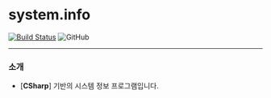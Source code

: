 # system.info
[![Build Status](https://travis-ci.org/noonmaru/psychics.svg?branch=master)](https://travis-ci.org/noonmaru/psychics)
![GitHub](https://img.shields.io/github/license/noonmaru/psychics)

---
### 소개
* [**CSharp**] 기반의 시스템 정보 프로그램입니다.
